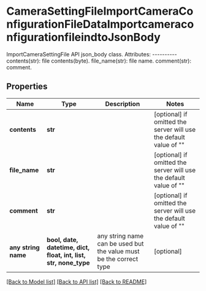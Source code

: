 # CameraSettingFileImportCameraConfigurationFileDataImportcameraconfigurationfileindtoJsonBody

ImportCameraSettingFile API json_body class.  Attributes: ---------- contents(str): file contents(byte).  file_name(str): file name.  comment(str): comment.

## Properties
Name | Type | Description | Notes
------------ | ------------- | ------------- | -------------
**contents** | **str** |  | [optional]  if omitted the server will use the default value of ""
**file_name** | **str** |  | [optional]  if omitted the server will use the default value of ""
**comment** | **str** |  | [optional]  if omitted the server will use the default value of ""
**any string name** | **bool, date, datetime, dict, float, int, list, str, none_type** | any string name can be used but the value must be the correct type | [optional]

[[Back to Model list]](../README.md#documentation-for-models) [[Back to API list]](../README.md#documentation-for-api-endpoints) [[Back to README]](../README.md)


